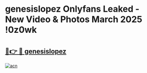 # genesislopez Onlyfans Leaked - New Video & Photos March 2025 !0z0wk

# <h2><a href="https://6lwut3.iuczelnia.edu.pl?title=genesislopez&ref=0z0wk">🔗👉 🔴 genesislopez</a></h2>

[![acn](https://github.com/user-attachments/assets/0f9c940e-d8b0-45ae-aac7-cd30a18b3e1c)](https://6lwut3.iuczelnia.edu.pl?title=genesislopez&ref=0z0wk)

